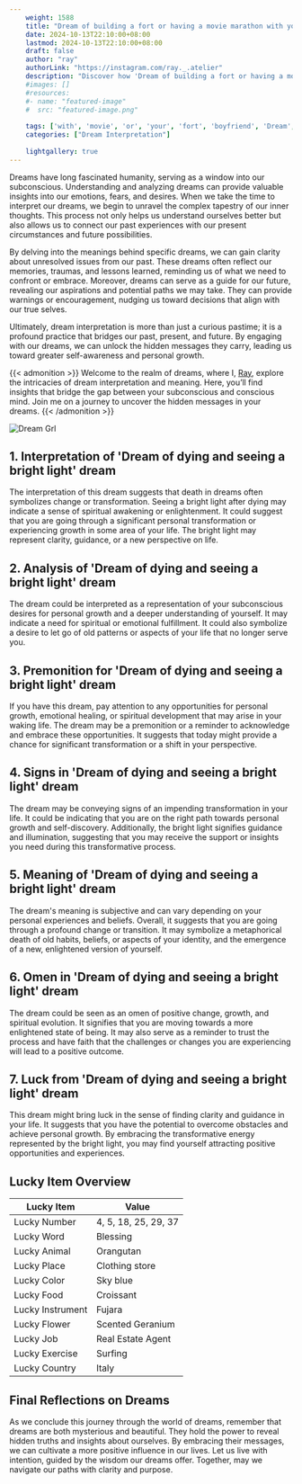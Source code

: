 ```yaml
---
    weight: 1588
    title: "Dream of building a fort or having a movie marathon with your boyfriend"  # Assuming 'title' column exists
    date: 2024-10-13T22:10:00+08:00
    lastmod: 2024-10-13T22:10:00+08:00
    draft: false
    author: "ray"
    authorLink: "https://instagram.com/ray._.atelier"
    description: "Discover how 'Dream of building a fort or having a movie marathon with your boyfriend' can interpret your future and uncover its significant meanings in your life."
    #images: []
    #resources:
    #- name: "featured-image"
    #  src: "featured-image.png"
    
    tags: ['with', 'movie', 'or', 'your', 'fort', 'boyfriend', 'Dream', 'a', 'marathon', 'of', 'building', 'having']
    categories: ["Dream Interpretation"]
    
    lightgallery: true
---
```

    
Dreams have long fascinated humanity, serving as a window into our subconscious. Understanding and analyzing dreams can provide valuable insights into our emotions, fears, and desires. When we take the time to interpret our dreams, we begin to unravel the complex tapestry of our inner thoughts. This process not only helps us understand ourselves better but also allows us to connect our past experiences with our present circumstances and future possibilities.

By delving into the meanings behind specific dreams, we can gain clarity about unresolved issues from our past. These dreams often reflect our memories, traumas, and lessons learned, reminding us of what we need to confront or embrace. Moreover, dreams can serve as a guide for our future, revealing our aspirations and potential paths we may take. They can provide warnings or encouragement, nudging us toward decisions that align with our true selves.

Ultimately, dream interpretation is more than just a curious pastime; it is a profound practice that bridges our past, present, and future. By engaging with our dreams, we can unlock the hidden messages they carry, leading us toward greater self-awareness and personal growth.

{{< admonition >}}
Welcome to the realm of dreams, where I, [Ray](https://instagram.com/ray._.atelier), explore the intricacies of dream interpretation and meaning. Here, you’ll find insights that bridge the gap between your subconscious and conscious mind. Join me on a journey to uncover the hidden messages in your dreams.
{{< /admonition >}}

![Dream Grl](https://cdn.pixabay.com/photo/2017/11/02/03/35/gothic-2910057_1280.jpg "Dream Grl")

## 1. Interpretation of 'Dream of dying and seeing a bright light' dream
 The interpretation of this dream suggests that death in dreams often symbolizes change or transformation. Seeing a bright light after dying may indicate a sense of spiritual awakening or enlightenment. It could suggest that you are going through a significant personal transformation or experiencing growth in some area of your life. The bright light may represent clarity, guidance, or a new perspective on life.

## 2. Analysis of 'Dream of dying and seeing a bright light' dream
 The dream could be interpreted as a representation of your subconscious desires for personal growth and a deeper understanding of yourself. It may indicate a need for spiritual or emotional fulfillment. It could also symbolize a desire to let go of old patterns or aspects of your life that no longer serve you.

## 3. Premonition for 'Dream of dying and seeing a bright light' dream
 If you have this dream, pay attention to any opportunities for personal growth, emotional healing, or spiritual development that may arise in your waking life. The dream may be a premonition or a reminder to acknowledge and embrace these opportunities. It suggests that today might provide a chance for significant transformation or a shift in your perspective.

## 4. Signs in 'Dream of dying and seeing a bright light' dream
 The dream may be conveying signs of an impending transformation in your life. It could be indicating that you are on the right path towards personal growth and self-discovery. Additionally, the bright light signifies guidance and illumination, suggesting that you may receive the support or insights you need during this transformative process.

## 5. Meaning of 'Dream of dying and seeing a bright light' dream
 The dream's meaning is subjective and can vary depending on your personal experiences and beliefs. Overall, it suggests that you are going through a profound change or transition. It may symbolize a metaphorical death of old habits, beliefs, or aspects of your identity, and the emergence of a new, enlightened version of yourself.

## 6. Omen in 'Dream of dying and seeing a bright light' dream
 The dream could be seen as an omen of positive change, growth, and spiritual evolution. It signifies that you are moving towards a more enlightened state of being. It may also serve as a reminder to trust the process and have faith that the challenges or changes you are experiencing will lead to a positive outcome.

## 7. Luck from 'Dream of dying and seeing a bright light' dream
 This dream might bring luck in the sense of finding clarity and guidance in your life. It suggests that you have the potential to overcome obstacles and achieve personal growth. By embracing the transformative energy represented by the bright light, you may find yourself attracting positive opportunities and experiences.

## Lucky Item Overview
| Lucky Item          | Value              |
|---------------|--------------------|
| Lucky Number        | 4, 5, 18, 25, 29, 37  |
| Lucky Word          | Blessing |
| Lucky Animal        | Orangutan |
| Lucky Place         | Clothing store     |
| Lucky Color         | Sky blue     |
| Lucky Food          | Croissant      |
| Lucky Instrument    | Fujara |
| Lucky Flower        | Scented Geranium    |
| Lucky Job           | Real Estate Agent       |
| Lucky Exercise      | Surfing  |
| Lucky Country       | Italy    |


##  Final Reflections on Dreams

As we conclude this journey through the world of dreams, remember that dreams are both mysterious and beautiful. They hold the power to reveal hidden truths and insights about ourselves. By embracing their messages, we can cultivate a more positive influence in our lives. Let us live with intention, guided by the wisdom our dreams offer. Together, may we navigate our paths with clarity and purpose.

